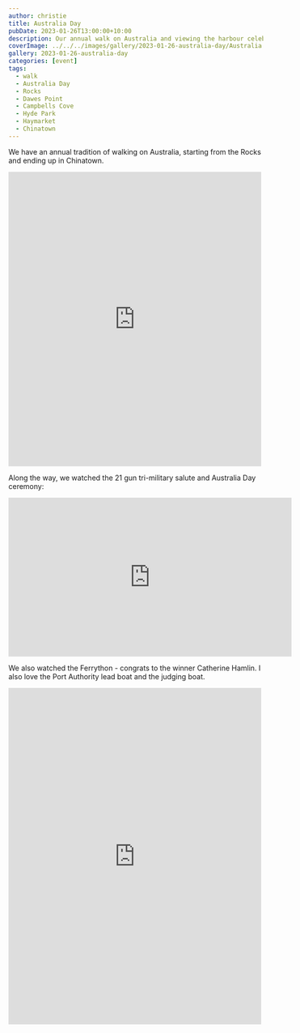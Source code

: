 ```yaml
---
author: christie
title: Australia Day
pubDate: 2023-01-26T13:00:00+10:00
description: Our annual walk on Australia and viewing the harbour celebrations
coverImage: ../../../images/gallery/2023-01-26-australia-day/Australia Day - St James Church (3).jpeg
gallery: 2023-01-26-australia-day
categories: [event]
tags:
  - walk
  - Australia Day
  - Rocks
  - Dawes Point
  - Campbells Cove
  - Hyde Park
  - Haymarket
  - Chinatown
---
```


We have an annual tradition of walking on Australia, starting from the Rocks and
ending up in Chinatown.

<iframe src="https://www.facebook.com/plugins/post.php?href=https%3A%2F%2Fwww.facebook.com%2Fchris1.tham%2Fposts%2Fpfbid0s4sz4FYr6SH5DWyvUWjSe6hpJENsTCcbMRLiKFexzzNcuyuZdtgzSCeKfVcoHn4bl&show_text=true&width=500" width="500" height="582" style="border:none;overflow:hidden" scrolling="no" frameborder="0" allowfullscreen="true" allow="autoplay; clipboard-write; encrypted-media; picture-in-picture; web-share"></iframe>

Along the way, we watched the 21 gun tri-military salute and Australia Day
ceremony:

<iframe src="https://www.facebook.com/plugins/video.php?height=314&href=https%3A%2F%2Fwww.facebook.com%2Fchris1.tham%2Fvideos%2F1291674908056316%2F&show_text=false&width=560&t=0" width="560" height="314" style="border:none;overflow:hidden" scrolling="no" frameborder="0" allowfullscreen="true" allow="autoplay; clipboard-write; encrypted-media; picture-in-picture; web-share" allowFullScreen="true"></iframe>

We also watched the Ferrython - congrats to the winner Catherine Hamlin. I also
love the Port Authority lead boat and the judging boat.

<iframe src="https://www.facebook.com/plugins/post.php?href=https%3A%2F%2Fwww.facebook.com%2Fchris1.tham%2Fposts%2Fpfbid0uTuQNFKwued2u6RVoyiEqFtcugdqdR6yEBo59dYjaqNe5pNSn7XqgYfasgXtKmHrl&show_text=true&width=500" width="500" height="665" style="border:none;overflow:hidden" scrolling="no" frameborder="0" allowfullscreen="true" allow="autoplay; clipboard-write; encrypted-media; picture-in-picture; web-share"></iframe>
